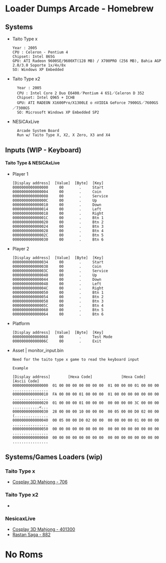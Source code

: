 # Loader Dumps Arcade - Homebrew

## Systems
 
 * Taito Type x
    ```
    Year : 2005
    CPU : Celeron - Pentium 4
    Chipset: Intel 865G
    GPU: ATI Radeon 9600SE/9600XT(128 MB) / X700PRO (256 MB), Bahia AGP 2.0/3.0 Soporte 1x/4x/8x
    SO: Windows XP Embedded
    ```
    
* Taito Type x2
  ```
    Year : 2005
    CPU : Intel Core 2 Duo E6400／Pentium 4 651／Celeron D 352
    Chipset: Intel Q965 + ICH8
    GPU: ATI RADEON X1600Pro/X1300LE o nVIDIA GeForce 7900GS／7600GS／7300GS
    SO: Microsoft Windows XP Embedded SP2
  ```

* NESiCAxLive
  ```
    Arcade System Board
    Run w/ Taito Type X, X2, X Zero, X3 and X4
  ```
  

## Inputs (WIP - Keyboard)

#### Taito Type & NESiCAxLive
 
 * Player 1
   ```
   [Display address]  [Value]  [Byte]  [Key]
   0000000000000000     00       .     Start
   0000000000000004     00       .     Coin
   0000000000000008     00       .     Service
   000000000000000C     00       .     Up
   0000000000000010     00       .     Down
   0000000000000014     00       .     Left
   0000000000000018     00       .     Right
   000000000000001C     00       .     Btn 1
   0000000000000020     00       .     Btn 2
   0000000000000024     00       .     Btn 3
   0000000000000028     00       .     Btn 4
   000000000000002C     00       .     Btn 5 
   0000000000000030     00       .     Btn 6
   ```
    
* Player 2
  ```
  [Display address]  [Value]  [Byte]  [Key] 
  0000000000000034     00       .     Start
  0000000000000038     00       .     Coin
  000000000000003C     00       .     Service
  0000000000000040     00       .     Up
  0000000000000044     00       .     Down
  0000000000000048     00       .     Left
  000000000000004C     00       .     Right
  0000000000000050     00       .     Btn 1
  0000000000000054     00       .     Btn 2
  0000000000000058     00       .     Btn 3
  000000000000005C     00       .     Btn 4
  0000000000000060     00       .     Btn 5 
  0000000000000064     00       .     Btn 6
  ```

* Platform 
  ```
  [Display address]  [Value]  [Byte]  [Key]
  0000000000000068     00       .     Test Mode
  000000000000006C     00       .     Exit
  ```
  
* Asset | monitor_input.bin
  ```
  Need for the taito type x game to read the keyboard input 
  
  Example
  
  [Display address]        [Hexa Code]             [Hexa Code]          [Ascii Code]
  0000000000000000  01 00 00 00 00 00 00 00  01 00 00 00 01 00 00 00  ................
  0000000000000010  FA 00 00 00 01 00 00 00  01 00 00 00 00 00 00 00  ................
  0000000000000020  01 00 00 00 01 00 00 00  00 00 00 00 3C 00 00 00  ............<...
  0000000000000030  28 00 00 00 10 00 00 00  00 05 00 00 D0 02 00 00  (...............
  0000000000000040  00 05 00 00 D0 02 00 00  00 00 00 00 01 00 00 00  ................
  0000000000000050  00 00 00 00 00 00 00 00  00 00 00 00 00 00 00 00  ................
  0000000000000060  00 00 00 00 00 00 00 00  00 00 00 00 00 00 00 00  ................         
  ```
  
## Systems/Games Loaders (wip)

### Taito Type x
* [Cosplay 3D Mahjong - 706]()

### Taito Type x2
* []()

### NesicaxLive
* [Cosplay 3D Mahjong - 401300]()
* [Rastan Saga - 882]()


# No Roms
